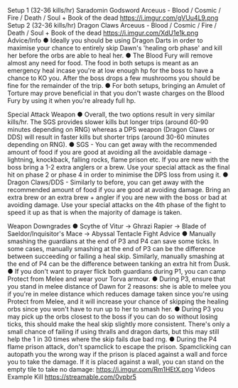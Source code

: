 Setup 1 (32-36 kills/hr)
Saradomin Godsword
Arceuus - Blood / Cosmic / Fire / Death / Soul + Book of the dead
https://i.imgur.com/gVUu4L9.png 
Setup 2 (32-36 kills/hr)
Dragon Claws
Arceuus - Blood / Cosmic / Fire / Death / Soul + Book of the dead
https://i.imgur.com/XdU1e1k.png 
Advice/Info
● Ideally you should be using Dragon Darts in order to maximise your chance to entirely skip Dawn's 'healing orb phase' and kill her before the orbs are able to heal her.
● The Blood Fury will remove almost any need for food. The food in both setups is meant as an emergency heal incase you're at low enough hp for the boss to have a chance to KO you. After the boss drops a few mushrooms you should be fine for the remainder of the trip.
● For both setups, bringing an Amulet of Torture may prove beneficial in that you don't waste charges on the Blood Fury by using it when you're already full hp.

Special Attack Weapon
● Overall, the two options result in very similar kills/hr. The SGS provides slower kills but longer trips (around 60-90 minutes depending on RNG) whereas a DPS weapon (Dragon Claws or DDS) will result in faster kills but shorter trips (around 30-60 minutes depending on RNG).
● SGS - You can get away with the recommended amount of food if you are good at avoiding all the avoidable damage - lightning, knockback, falling rocks, flame prison etc. If you are new with the boss bring a 1-2 extra anglers or a brew. Use your special attack as the final hit on phase 2 or phase 4 in order to minimise the DPS loss from using it.
● Dragon Claws/DDS - Similarly to before, you can get away with the recommended amount of food if you are good at avoiding damage. Bring an extra brew or an extra brew + angler if you are new with the boss or bad at avoiding damage. Use your special attacks on the 4th phase of the fight to speed it up as that is when the majority of damage is taken.

Weapon Downgrades
● Scythe of Vitur → Ghrazi Rapier → Blade of Saeldor/Inquisitor's Mace → Abyssal Tentacle 
Fight Advice
● Manually smashing the guardians at the end of P3 and P4 can save some ticks. In some cases, manually smashing at the end of P3 can be the difference between succeeding or failing a heal skip. Similarly, manually smashing at the end of P4 can be the difference between tanking an extra hit from Dusk.
● If you don't want to prayer flick both guardians during P1, you can camp Protect from Melee and wear your Torva armour.
● During P3, ensure that you stand in melee distance of Dawn for 2 reasons: she is able to melee you if you're in melee distance which reduces damage taken since you're using Protect from Melee, and it will increase your chance of skipping the healing orbs since you won't have to run up to her to smash her.
● During P3 you may pick up the orbs closest to the boss if you can do so without losing ticks, this should make the heal skip slightly more consistent. There's only a small chance of failing if using thralls and dragon darts, but this may still help the 1 in 30 times where the skip fails due bad rng.
● During the P4 flame prison attack, don't spamclick to escape the prison. Spamclicking can autopath you the wrong way if the prison is placed against a wall and force you to take the damage. If it is placed against a wall, you can stand on the empty tile to take no damage: https://i.imgur.com/Rm1HEtX.png 
Videos
Example Kill
https://streamable.com/0vpbr5 
